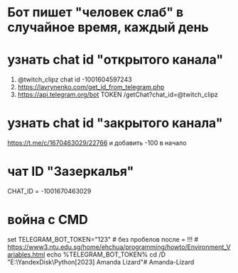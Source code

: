 <!-- https://gitflic.ru/project/ilovetiktiok/amanda-lizard -->

# Бот пишет "человек слаб" в случайное время, каждый день

# узнать chat id "открытого канала"
1) @twitch_clipz chat id -1001604597243
2) https://lavrynenko.com/get_id_from_telegram.php
3) https://api.telegram.org/bot TOKEN /getChat?chat_id=@twitch_clipz

# узнать chat id "закрытого канала"
https://t.me/c/1670463029/22766 и добавить -100 в начало
<!-- скопировать ссылку на пост и прибавить 100 в начало -->
<!-- 1670463029 -->
<!-- -100 1670463029 -->

# чат ID "Зазеркалья"
CHAT_ID = -1001670463029

# война с CMD
set TELEGRAM_BOT_TOKEN="123" # без пробелов после = !!! # https://www3.ntu.edu.sg/home/ehchua/programming/howto/Environment_Variables.html
echo %TELEGRAM_BOT_TOKEN%
cd /D "E:\YandexDisk\Python\[2023] Amanda Lizard\"# Amanda-Lizard
